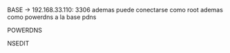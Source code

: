 

BASE
 -> 192.168.33.110: 3306
ademas puede conectarse como root
ademas como powerdns a la base pdns

POWERDNS

NSEDIT

